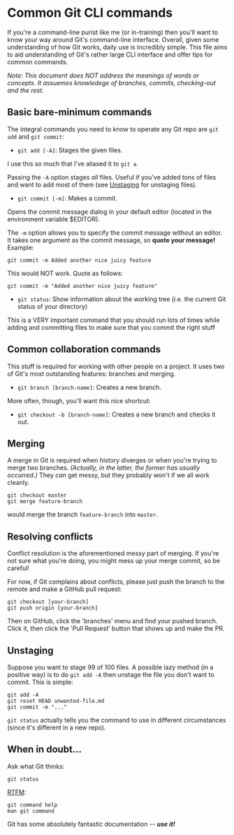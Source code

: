 Common Git CLI commands
=======================

If you're a command-line purist like me (or in-training) then you'll
want to know your way around Git's command-line interface. Overall,
given some understanding of how Git works, daily use is incredibly
simple. This file aims to aid understanding of Git's rather large CLI
interface and offer tips for common commands.

*Note: This document does NOT address the meanings of words or concepts.
It assuemes knowledege of branches, commits, checking-out and the rest.*


Basic bare-minimum commands
---------------------------

The integral commands you need to know to operate any Git repo are `git
add` and `git commit`:

  * `git add [-A]`: Stages the given files.
  
I use this so much that I've aliased it to `git a`.

Passing the `-A` option stages *all* files. Useful if you've added tons
of files and want to add most of them (see [Unstaging](#unstaging) for
unstaging files).

  * `git commit [-m]`: Makes a commit.
  
Opens the commit message dialog in your default editor (located in the
environment variable $EDITOR).

The `-m` option allows you to specify the commit message without an
editor. It takes one argument as the commit message, so **quote your
message!** Example:

    git commit -m Added another nice juicy feature

This would NOT work. Quote as follows:

    git commit -m "Added another nice juicy feature"

  * `git status`: Show information about the working tree (i.e. the
    current Git status of your directory)

This is a VERY important command that you should run lots of times while
adding and committing files to make sure that you commit the right
stuff


Common collaboration commands
-----------------------------

This stuff is required for working with other people on a project. It
uses two of Git's most outstanding features: branches and merging.

  * `git branch [branch-name]`: Creates a new branch.

More often, though, you'll want this nice shortcut:

  * `git checkout -b [branch-name]`: Creates a new branch and checks it
    out.


Merging
-------

A merge in Git is required when history diverges or when you're trying
to merge two branches. *(Actually, in the latter, the former has usually
occurred.)* They *can* get messy, but they probably won't if we all work
cleanly.

    git checkout master
    git merge feature-branch

would merge the branch `feature-branch` into `master`.


Resolving conflicts
-------------------

Conflict resolution is the aforementioned messy part of merging. If
you're not sure what you're doing, you might mess up your merge commit,
so be careful!

For now, if Git complains about conflicts, please just push the branch
to the remote and make a GitHub pull request:

    git checkout [your-branch]
    git push origin [your-branch]

Then on GitHub, click the 'branches' menu and find your pushed branch.
Click it, then click the 'Pull Request' button that shows up and make
the PR.


Unstaging
---------

Suppose you want to stage 99 of 100 files. A possible lazy method (in a
positive way) is to do `git add -A` then unstage the file you don't want
to commit. This is simple:

    git add -A
    git reset HEAD unwanted-file.md
    git commit -m "..."

`git status` actually tells you the command to use in different
circumstances (since it's different in a new repo).


When in doubt...
----------------

Ask what Git thinks:

    git status

[RTFM](!Wikipedia):

    git command help
    man git command

Git has some absolutely fantastic documentation -- ***use it!***
